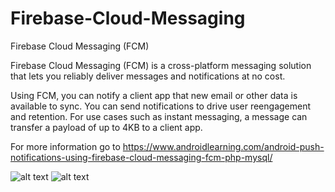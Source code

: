 # Firebase-Cloud-Messaging
Firebase Cloud Messaging (FCM)

Firebase Cloud Messaging (FCM) is a cross-platform messaging solution that lets you reliably deliver messages and notifications at no cost.

Using FCM, you can notify a client app that new email or other data is available to sync. You can send notifications to drive user reengagement and retention. For use cases such as instant messaging, a message can transfer a payload of up to 4KB to a client app.

For more information go to 
https://www.androidlearning.com/android-push-notifications-using-firebase-cloud-messaging-fcm-php-mysql/



![alt text](https://github.com/HarryHaiVn/Call-Recorder/blob/master/home.gif)
![alt text](https://github.com/HarryHaiVn/Call-Recorder/blob/master/menu.gif)
